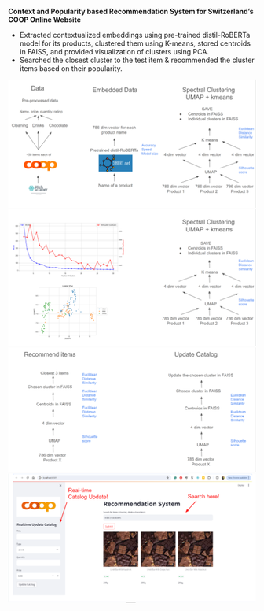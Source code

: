 **Context and Popularity based Recommendation System for Switzerland’s COOP Online Website**

* Extracted contextualized embeddings using pre-trained distil-RoBERTa model for its products, clustered them using K-means, stored centroids in FAISS, and provided visualization of clusters using PCA. 
* Searched the closest cluster to the test item & recommended the cluster items based on their popularity.


![Image](https://github.com/krunalgedia/COOP_contextual_recommender/blob/master/plots/describe1.png)
![Image](https://github.com/krunalgedia/COOP_contextual_recommender/blob/master/plots/describe1b.png)
![Image](https://github.com/krunalgedia/COOP_contextual_recommender/blob/master/plots/describe2.png)
![Image](https://github.com/krunalgedia/COOP_contextual_recommender/blob/master/plots/describe3.png)
